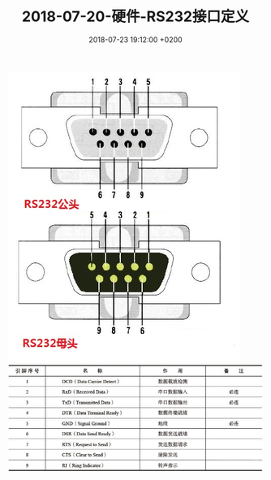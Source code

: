 ﻿---
layout: post
title:  "2018-07-20-硬件-RS232接口定义"
date:   2018-07-23 19:12:00 +0200
categories: _posts
---
![image](/img/2018-07-20-硬件-RS232接口定义/1.jpg "image")  
![image](/img/2018-07-20-硬件-RS232接口定义/2.jpg "image")  
